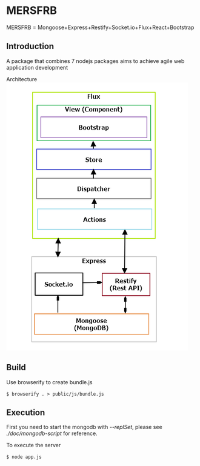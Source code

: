 # MERSFRB

MERSFRB = Mongoose+Express+Restify+Socket.io+Flux+React+Bootstrap

## Introduction

A package that combines 7 nodejs packages aims to achieve agile web application development

Architecture
![architecture](https://raw.githubusercontent.com/jeromewu/MERSFRB/master/doc/architecture.png)

## Build

Use browserify to create bundle.js

```
$ browserify . > public/js/bundle.js
```

## Execution

First you need to start the mongodb with *--replSet*, please see *./doc/mongodb-script* for reference.


To execute the server

```
$ node app.js
```
